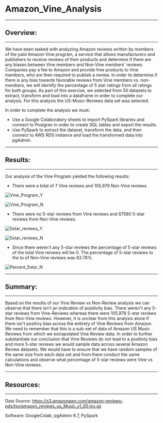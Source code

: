 # Amazon_Vine_Analysis
---
## Overview:
---

  We have been tasked with analyzing Amazon reviews written by members of the paid Amazon Vine program, a service that allows manufacturers and publishers  to receive reviews of their products and determine if there are any biases between Vine members and Non-Vine members' reviews. Companies pay a fee to Amazon and provide free products to Vine members, who are then required to publish a review. In order to determine if there is any bias towards favorable reviews from Vine members vs. non-members, we will identify the percentage of 5 star ratings from all ratings for both groups. As part of this exercise, we selected from 50 datasets to extract, transform and load into a dataframe in order to complete our analysis. For this analysis the US-Music-Reviews data set was selected.

   In order to complete the analysis we must:

  - Use a Google Colaboratory sheets to import PySpark libraries and connect to Postgres in order to create SQL tables and export the results.
  - Use PySpark to extract the dataset, transform the data, and then connect to AWS RDS instance and load the transformed data into pgAdmin.

---
## Results:
---

Our analysis of the Vine Program yielded the following results:

  - There were a total of 7 Vine reviews and 105,979 Non-Vine reviews.

![Vine_Program_Y](https://user-images.githubusercontent.com/99817571/173091119-1108fb95-f7dc-48d5-8586-63edbe4f9f97.png)

![Vine_Program_N](https://user-images.githubusercontent.com/99817571/173091166-37d9a5f1-3cb7-4ad7-a219-aeb58d61a11c.png)

  - There were no 5-star reviews from Vine reviews and 67580 5-star reviews from Non-Vine reviews.

![5star_reviews_Y](https://user-images.githubusercontent.com/99817571/173093196-f35f1762-9686-4ca5-8918-e80bef992294.png)

![5star_reviews_N](https://user-images.githubusercontent.com/99817571/173093231-d0181b0f-d898-4c72-86ab-9c2bef5a6dbe.png)

  - Since there weren't any 5-star reviews the percentage of 5-star reviews of the total Vine reivews will be 0. The percentage of 5-star reviews to the to
    of Non-Vine reviews was 63.78%.

![Percent_5star_N](https://user-images.githubusercontent.com/99817571/173094565-96633d0e-e89e-4beb-ba72-d79efb451534.png)

---
## Summary:
---

Based on the results of our Vine Review vs Non-Review analysis we can observe that there isn't an indication of positivity bias. There weren't any 5-star reviews from Vine-Reviews whereas there were 105,979 5-star reviews from Non-Vine reviews. However, it is unclear from this analysis alone if there isn't positivy bias across the entirety of Vine Reviews from Amazon. We need to remember that this is a sub-set of data of Amazon US Music Reviews from which we extrapolated Vine Review data. In order to further substantiate our conclusion that Vine Reviews do not lead to a positivty bias and more 5-star reviews we would sample data across several Amazon Review datasets. We would have to ensure that we have random samples of the same size from each data set and from there conduct the same calculations and observe what percentage of 5-star reviews were Vine vs Non-Vine reviews.

---
## Resources:
---

Data Source: https://s3.amazonaws.com/amazon-reviews-pds/tsv/amazon_reviews_us_Music_v1_00.tsv.gz 

Software: GoogleColab, pgAdmin 6.7, PySpark
